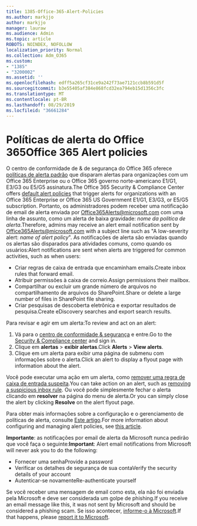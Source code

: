 ```yaml
---
title: 1385-Office-365-Alert-Policies
ms.author: markjjo
author: markjjo
manager: lauraw
ms.audience: Admin
ms.topic: article
ROBOTS: NOINDEX, NOFOLLOW
localization_priority: Normal
ms.collection: Adm_O365
ms.custom:
- "1385"
- "3200002"
ms.assetid: ''
ms.openlocfilehash: edff5a265cf31ce9a242f73ae7121ccb8b591d5f
ms.sourcegitcommit: b3e55405af384e868fcd32ea794eb15d1356c3fc
ms.translationtype: MT
ms.contentlocale: pt-BR
ms.lasthandoff: 08/29/2019
ms.locfileid: "36661284"
---
```

# <a name="office-365-alert-policies"></a><span data-ttu-id="42632-102">Políticas de alerta do Office 365</span><span class="sxs-lookup"><span data-stu-id="42632-102">Office 365 Alert policies</span></span>

<span data-ttu-id="42632-103">O centro de conformidade de & de segurança do Office 365 oferece [políticas de alerta padrão](https://docs.microsoft.com/office365/securitycompliance/alert-policies#default-alert-policies) que disparam alertas para organizações com um Office 365 Enterprise ou o Office 365 governo norte-americano E1/G1, E3/G3 ou E5/G5 assinatura.</span><span class="sxs-lookup"><span data-stu-id="42632-103">The Office 365 Security & Compliance Center offers [default alert policies](https://docs.microsoft.com/office365/securitycompliance/alert-policies#default-alert-policies) that trigger alerts for organizations with an Office 365 Enterprise or Office 365 US Government E1/G1, E3/G3, or E5/G5 subscription.</span></span> <span data-ttu-id="42632-104">Portanto, os administradores podem receber uma notificação de email de alerta enviada por Office365Alerts@microsoft.com com uma linha de assunto, como um alerta de baixa gravidade: *nome da política de alerta*.</span><span class="sxs-lookup"><span data-stu-id="42632-104">Therefore, admins may receive an alert email notification sent by Office365Alerts@microsoft.com with a subject line such as "A low-severity alert: *name of alert policy*".</span></span> <span data-ttu-id="42632-105">As notificações de alerta são enviadas quando os alertas são disparados para atividades comuns, como quando os usuários:</span><span class="sxs-lookup"><span data-stu-id="42632-105">Alert notifications are sent when alerts are triggered for common activities, such as when users:</span></span>

- <span data-ttu-id="42632-106">Criar regras de caixa de entrada que encaminham emails.</span><span class="sxs-lookup"><span data-stu-id="42632-106">Create inbox rules that forward email.</span></span>
- <span data-ttu-id="42632-107">Atribuir permissões à caixa de correio.</span><span class="sxs-lookup"><span data-stu-id="42632-107">Assign permissions their mailbox.</span></span>
- <span data-ttu-id="42632-108">Compartilhar ou excluir um grande número de arquivos no compartilhamento de arquivos do SharePoint.</span><span class="sxs-lookup"><span data-stu-id="42632-108">Share or delete a large number of files in SharePoint file sharing.</span></span>
- <span data-ttu-id="42632-109">Criar pesquisas de descoberta eletrônica e exportar resultados de pesquisa.</span><span class="sxs-lookup"><span data-stu-id="42632-109">Create eDiscovery searches and export search results.</span></span>

<span data-ttu-id="42632-110">Para revisar e agir em um alerta:</span><span class="sxs-lookup"><span data-stu-id="42632-110">To review and act on an alert:</span></span>

1. <span data-ttu-id="42632-111">Vá para o [centro de conformidade & segurança](https://protection.office.com) e entre.</span><span class="sxs-lookup"><span data-stu-id="42632-111">Go to the [Security & Compliance center](https://protection.office.com) and sign in.</span></span>
2. <span data-ttu-id="42632-112">Clique em **alertas** > **exibir alertas**.</span><span class="sxs-lookup"><span data-stu-id="42632-112">Click **Alerts** > **View alerts**.</span></span>
3. <span data-ttu-id="42632-113">Clique em um alerta para exibir uma página de submenu com informações sobre o alerta.</span><span class="sxs-lookup"><span data-stu-id="42632-113">Click an alert to display a flyout page with information about the alert.</span></span>

<span data-ttu-id="42632-114">Você pode executar uma ação em um alerta, como [remover uma regra de caixa de entrada suspeita](https://docs.microsoft.com/office365/securitycompliance/responding-to-a-compromised-email-account).</span><span class="sxs-lookup"><span data-stu-id="42632-114">You can take action on an alert, such as [removing a suspicious inbox rule](https://docs.microsoft.com/office365/securitycompliance/responding-to-a-compromised-email-account).</span></span> <span data-ttu-id="42632-115">Ou você pode simplesmente fechar o alerta clicando em **resolver** na página do menu de alerta.</span><span class="sxs-lookup"><span data-stu-id="42632-115">Or you can simply close the alert by clicking **Resolve** on the alert flyout page.</span></span>

<span data-ttu-id="42632-116">Para obter mais informações sobre a configuração e o gerenciamento de políticas de alerta, consulte [Este artigo](https://docs.microsoft.com/office365/securitycompliance/alert-policies).</span><span class="sxs-lookup"><span data-stu-id="42632-116">For more information about configuring and managing alert policies, see  [this article](https://docs.microsoft.com/office365/securitycompliance/alert-policies).</span></span>

<span data-ttu-id="42632-117">**Importante**: as notificações por email de alerta da Microsoft nunca pedirão que você faça o seguinte:</span><span class="sxs-lookup"><span data-stu-id="42632-117">**Important**: Alert email notifications from Microsoft will never ask you to do the following:</span></span>

- <span data-ttu-id="42632-118">Fornecer uma senha</span><span class="sxs-lookup"><span data-stu-id="42632-118">Provide a password</span></span>
- <span data-ttu-id="42632-119">Verificar os detalhes de segurança de sua conta</span><span class="sxs-lookup"><span data-stu-id="42632-119">Verify the security details of your account</span></span>
- <span data-ttu-id="42632-120">Autenticar-se novamente</span><span class="sxs-lookup"><span data-stu-id="42632-120">Re-authenticate yourself</span></span>

<span data-ttu-id="42632-121">Se você receber uma mensagem de email como esta, ela não foi enviada pela Microsoft e deve ser considerada um golpe de phishing.</span><span class="sxs-lookup"><span data-stu-id="42632-121">If you receive an email message like this, it was not sent by Microsoft and should be considered a phishing scam.</span></span> <span data-ttu-id="42632-122">Se isso acontecer, [informe-o à Microsoft](https://docs.microsoft.com/office365/SecurityCompliance/report-junk-email-and-phishing-scams-in-outlook-on-the-web-eop).</span><span class="sxs-lookup"><span data-stu-id="42632-122">If that happens, please [report it to Microsoft](https://docs.microsoft.com/office365/SecurityCompliance/report-junk-email-and-phishing-scams-in-outlook-on-the-web-eop).</span></span>